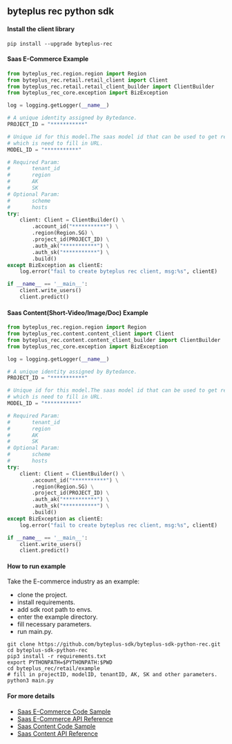 ## byteplus rec python sdk

#### Install the client library
```shell
pip install --upgrade byteplus-rec
```

#### Saas E-Commerce Example
```python
from byteplus_rec.region.region import Region
from byteplus_rec.retail.retail_client import Client
from byteplus_rec.retail.retail_client_builder import ClientBuilder
from byteplus_rec_core.exception import BizException

log = logging.getLogger(__name__)

# A unique identity assigned by Bytedance.
PROJECT_ID = "***********"

# Unique id for this model.The saas model id that can be used to get rec results from predict api,
# which is need to fill in URL.
MODEL_ID = "***********"

# Required Param:
#       tenant_id
#       region
#       AK
#       SK
# Optional Param:
#       scheme
#       hosts
try:
    client: Client = ClientBuilder() \
        .account_id("***********") \
        .region(Region.SG) \
        .project_id(PROJECT_ID) \
        .auth_ak("***********") \
        .auth_sk("***********") \
        .build()
except BizException as clientE:
    log.error("fail to create byteplus rec client, msg:%s", clientE)

if __name__ == '__main__':
    client.write_users()
    client.predict()
```

#### Saas Content(Short-Video/Image/Doc) Example
```python
from byteplus_rec.region.region import Region
from byteplus_rec.content.content_client import Client
from byteplus_rec.content.content_client_builder import ClientBuilder
from byteplus_rec_core.exception import BizException

log = logging.getLogger(__name__)

# A unique identity assigned by Bytedance.
PROJECT_ID = "***********"

# Unique id for this model.The saas model id that can be used to get rec results from predict api,
# which is need to fill in URL.
MODEL_ID = "***********"

# Required Param:
#       tenant_id
#       region
#       AK
#       SK
# Optional Param:
#       scheme
#       hosts
try:
    client: Client = ClientBuilder() \
        .account_id("***********") \
        .region(Region.SG) \
        .project_id(PROJECT_ID) \
        .auth_ak("***********") \
        .auth_sk("***********") \
        .build()
except BizException as clientE:
    log.error("fail to create byteplus rec client, msg:%s", clientE)

if __name__ == '__main__':
    client.write_users()
    client.predict()
```

#### How to run example
Take the E-commerce industry as an example:
* clone the project.
* install requirements.
* add sdk root path to envs.
* enter the example directory.
* fill necessary parameters.
* run main.py.

```shell
git clone https://github.com/byteplus-sdk/byteplus-sdk-python-rec.git
cd byteplus-sdk-python-rec
pip3 install -r requirements.txt
export PYTHONPATH=$PYTHONPATH:$PWD
cd byteplus_rec/retail/example
# fill in projectID, modelID, tenantID, AK, SK and other parameters.
python3 main.py
```

#### For more details
* [Saas E-Commerce Code Sample](https://docs.byteplus.com/en/recommend/samples/retail_code_samples)
* [Saas E-Commerce API Reference](https://docs.byteplus.com/en/recommend/reference/retail_saas_writeusers)
* [Saas Content Code Sample](https://docs.byteplus.com/en/recommend/samples/content_code_samples)
* [Saas Content API Reference](https://docs.byteplus.com/en/recommend/reference/content_saas_writeusers)